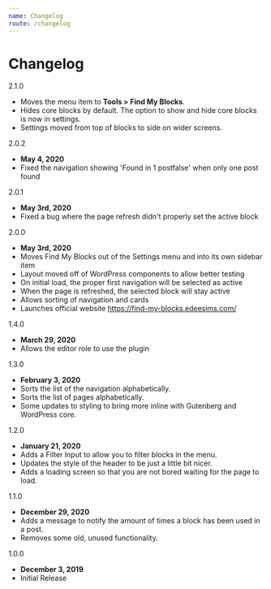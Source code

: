 ```yaml
---
name: Changelog
route: /changelog
---
```


# Changelog

2.1.0
- Moves the menu item to **Tools > Find My Blocks**.
- Hides core blocks by default. The option to show and hide core blocks is now in settings.
- Settings moved from top of blocks to side on wider screens.


2.0.2
- **May 4, 2020**
- Fixed the navigation showing 'Found in 1 postfalse' when only one post found

2.0.1
- **May 3rd, 2020**
- Fixed a bug where the page refresh didn't properly set the active block

2.0.0
- **May 3rd, 2020**
- Moves Find My Blocks out of the Settings menu and into its own sidebar item
- Layout moved off of WordPress components to allow better testing
- On initial load, the proper first navigation will be selected as active
- When the page is refreshed, the selected block will stay active
- Allows sorting of navigation and cards
- Launches official website https://find-my-blocks.edeesims.com/

1.4.0
- **March 29, 2020**
- Allows the editor role to use the plugin

1.3.0
- **February 3, 2020**
- Sorts the list of the navigation alphabetically.
- Sorts the list of pages alphabetically.
- Some updates to styling to bring more inline with Gutenberg and WordPress core.

1.2.0
- **January 21, 2020**
- Adds a Filter Input to allow you to filter blocks in the menu.
- Updates the style of the header to be just a little bit nicer.
- Adds a loading screen so that you are not bored waiting for the page to load.

1.1.0
- **December 29, 2020**
- Adds a message to notify the amount of times a block has been used in a post.
- Removes some old, unused functionality.

1.0.0
- **December 3, 2019**
- Initial Release

